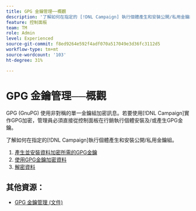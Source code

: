 ```yaml
---
title: GPG 金鑰管理──概觀
description: '了解如何在指定的 [!DNL Campaign] 執行個體產生和安裝公開/私用金鑰組。 '
feature: 控制面板
team: TM
role: Admin
level: Experienced
source-git-commit: f8ed9264e592f4adf070a517049e3d36fc3112d5
workflow-type: tm+mt
source-wordcount: '103'
ht-degree: 31%

---
```


# GPG 金鑰管理──概觀

GPG (GnuPG) 使用非對稱的單一金鑰組加密訊息。若要使用[!DNL Campaign]實作GPG加密，管理員必須直接從控制面板在行銷執行個體安裝及/或產生GPG金鑰。

了解如何在指定的[!DNL Campaign]執行個體產生和安裝公開/私用金鑰組。

1. [產生並安裝資料加密所需的GPG金鑰](./generate-and-install-gpg-keys-for-data-encryption.md)
2. [使用GPG金鑰加密資料](./use-a-gpg-key-to-encrypt-data.md)
3. [解密資料](./decrypt-data.md)

## 其他資源：

* [GPG 金鑰管理 (文件)](https://experienceleague.adobe.com/docs/control-panel/using/instances-settings/gpg-keys-management.html?lang=zh-Hant)
